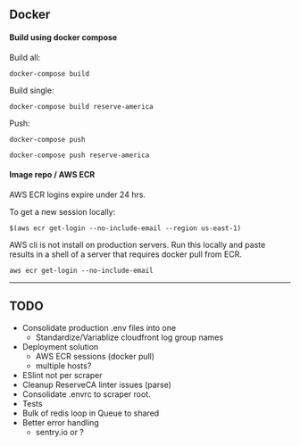 ## Docker

#### Build using docker compose

Build all:

`docker-compose build`

Build single:

`docker-compose build reserve-america`

Push:

`docker-compose push`

`docker-compose push reserve-america`

#### Image repo / AWS ECR

AWS ECR logins expire under 24 hrs.

To get a new session locally:

`$(aws ecr get-login --no-include-email --region us-east-1)`

AWS cli is not install on production servers. Run this locally and paste results in a shell of a server that requires docker pull from ECR.

`aws ecr get-login --no-include-email`


---

## TODO

- Consolidate production .env files into one
  - Standardize/Variablize cloudfront log group names
- Deployment solution
  - AWS ECR sessions (docker pull)
  - multiple hosts?
- ESlint not per scraper
- Cleanup ReserveCA linter issues (parse)
- Consolidate .envrc to scraper root.
- Tests
- Bulk of redis loop in Queue to shared
- Better error handling
  - sentry.io or ?
